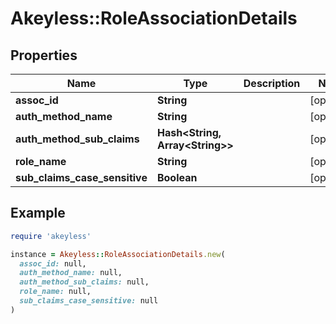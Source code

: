 # Akeyless::RoleAssociationDetails

## Properties

| Name | Type | Description | Notes |
| ---- | ---- | ----------- | ----- |
| **assoc_id** | **String** |  | [optional] |
| **auth_method_name** | **String** |  | [optional] |
| **auth_method_sub_claims** | **Hash&lt;String, Array&lt;String&gt;&gt;** |  | [optional] |
| **role_name** | **String** |  | [optional] |
| **sub_claims_case_sensitive** | **Boolean** |  | [optional] |

## Example

```ruby
require 'akeyless'

instance = Akeyless::RoleAssociationDetails.new(
  assoc_id: null,
  auth_method_name: null,
  auth_method_sub_claims: null,
  role_name: null,
  sub_claims_case_sensitive: null
)
```

